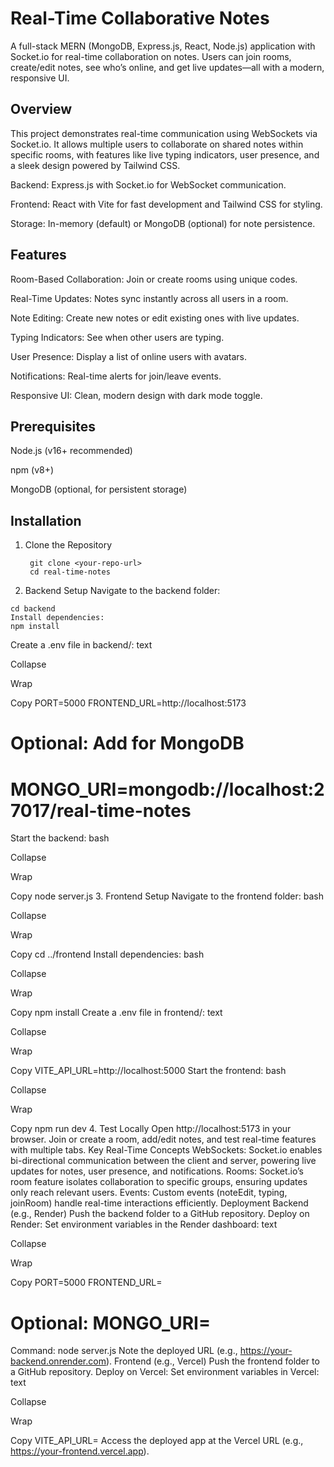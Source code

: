 # Real-Time Collaborative Notes
A full-stack MERN (MongoDB, Express.js, React, Node.js) application with Socket.io for real-time collaboration on notes. Users can join rooms, create/edit notes, see who’s online, and get live updates—all with a modern, responsive UI.

## Overview
This project demonstrates real-time communication using WebSockets via Socket.io. It allows multiple users to collaborate on shared notes within specific rooms, with features like live typing indicators, user presence, and a sleek design powered by Tailwind CSS.

Backend: Express.js with Socket.io for WebSocket communication.

Frontend: React with Vite for fast development and Tailwind CSS for styling.

Storage: In-memory (default) or MongoDB (optional) for note persistence.

## Features
Room-Based Collaboration: Join or create rooms using unique codes.

Real-Time Updates: Notes sync instantly across all users in a room.

Note Editing: Create new notes or edit existing ones with live updates.

Typing Indicators: See when other users are typing.

User Presence: Display a list of online users with avatars.

Notifications: Real-time alerts for join/leave events.

Responsive UI: Clean, modern design with dark mode toggle.

## Prerequisites
Node.js (v16+ recommended)

npm (v8+)

MongoDB (optional, for persistent storage)

## Installation
1. Clone the Repository
    ```
     git clone <your-repo-url>
     cd real-time-notes

    ```

2. Backend Setup
Navigate to the backend folder:
```
cd backend
Install dependencies:
npm install
```
Create a .env file in backend/:
text

Collapse

Wrap

Copy
PORT=5000
FRONTEND_URL=http://localhost:5173
# Optional: Add for MongoDB
# MONGO_URI=mongodb://localhost:27017/real-time-notes
Start the backend:
bash

Collapse

Wrap

Copy
node server.js
3. Frontend Setup
Navigate to the frontend folder:
bash

Collapse

Wrap

Copy
cd ../frontend
Install dependencies:
bash

Collapse

Wrap

Copy
npm install
Create a .env file in frontend/:
text

Collapse

Wrap

Copy
VITE_API_URL=http://localhost:5000
Start the frontend:
bash

Collapse

Wrap

Copy
npm run dev
4. Test Locally
Open http://localhost:5173 in your browser.
Join or create a room, add/edit notes, and test real-time features with multiple tabs.
Key Real-Time Concepts
WebSockets: Socket.io enables bi-directional communication between the client and server, powering live updates for notes, user presence, and notifications.
Rooms: Socket.io’s room feature isolates collaboration to specific groups, ensuring updates only reach relevant users.
Events: Custom events (noteEdit, typing, joinRoom) handle real-time interactions efficiently.
Deployment
Backend (e.g., Render)
Push the backend folder to a GitHub repository.
Deploy on Render:
Set environment variables in the Render dashboard:
text

Collapse

Wrap

Copy
PORT=5000
FRONTEND_URL=<your-vercel-url>
# Optional: MONGO_URI=<your-mongo-uri>
Command: node server.js
Note the deployed URL (e.g., https://your-backend.onrender.com).
Frontend (e.g., Vercel)
Push the frontend folder to a GitHub repository.
Deploy on Vercel:
Set environment variables in Vercel:
text

Collapse

Wrap

Copy
VITE_API_URL=<your-backend-url>
Access the deployed app at the Vercel URL (e.g., https://your-frontend.vercel.app).